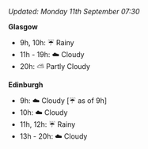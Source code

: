 *Updated: Monday 11th September 07:30*

**Glasgow**

* 9h, 10h: :umbrella: Rainy
* 11h - 19h: :cloud: Cloudy
* 20h: :partly_sunny: Partly Cloudy

**Edinburgh**

* 9h: :cloud: Cloudy [:umbrella: as of 9h]
* 10h: :cloud: Cloudy
* 11h, 12h: :umbrella: Rainy
* 13h - 20h: :cloud: Cloudy
